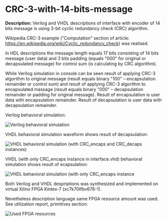 # CRC-3-with-14-bits-message
**Description:** Verilog and VHDL descriptions of interface with encoder of 14 bits message is using 3-bit cyclic redundancy check (CRC) algorithm.

Wikipedia CRC-3 example ("Computation" section of article: https://en.wikipedia.org/wiki/Cyclic_redundancy_check) was realised.

In HDL descriptions the message length equals 17 bits consisting of 14 bits message (user data) and 3 bits padding (equals "000" for original or decapsulated message) for control sum (is calculating by CRC algorithm). 

While Verilog simulation in console can be seen result of applying CRC-3 algorithm to original message (result equals binary "100" – encapsulation remainder or control sum) and result of applying CRC-3 algorithm to encapsulated massage (result equals binary "000" – decapsulation remainder or padding for original message). Result of encapsulation is user data with encapsulation remainder. Result of decapsulation is user data with decapsulation remainder.  

Verilog behavioral simulation:

![Verilog behavioral simulation](https://github.com/user-attachments/assets/64eb248c-0e19-413d-a1a9-3e850ffb63e8)

VHDL behavioral simulation waveform shows result of decapsulation:

![VHDL behavioral simulation (with CRC_encaps and CRC_decaps instances)](https://github.com/user-attachments/assets/37456256-6c64-4cd1-af51-875aead6bef6)

VHDL (with only CRC_encaps instance in interface.vhd) behavioral simulation shows result of ecapsulation:

![VHDL behavioral simulation (with only CRC_encaps instance](https://github.com/user-attachments/assets/ee9f9ec3-26e2-4fab-9f6c-e17c5b6ac27b)

Both Verilog and VHDL despriptions was synthesized and implemented on virtual Xilinx FPGA Kintex-7 (xc7k70tfbv676-1).

Nevetheless description language same FPGA resource amount was used. See utilization report, primitives section: 

![Used FPGA resources](https://github.com/user-attachments/assets/903a0034-4c19-4b9b-9a46-aa86018b9ed7)



